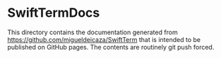 # SwiftTermDocs

This directory contains the documentation generated from
https://github.com/migueldeicaza/SwiftTerm that is intended to be
published on GitHub pages.  The contents are routinely git push
forced.
